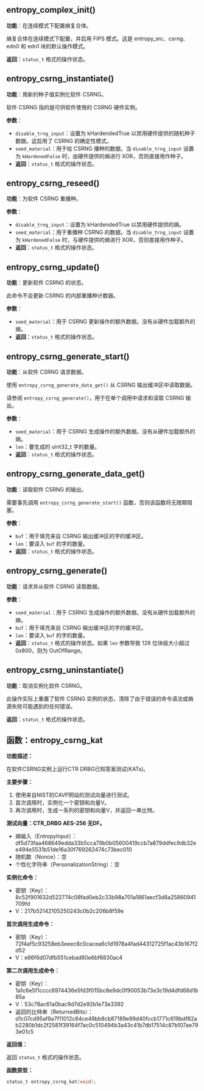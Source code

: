 ## entropy_complex_init()
**功能**：在连续模式下配置熵复合体。

熵复合体在连续模式下配置，并启用 FIPS 模式。这是 entropy_src、csrng、edn0 和 edn1 块的默认操作模式。

**返回**：`status_t` 格式的操作状态。

## entropy_csrng_instantiate()
**功能**：用新的种子值实例化软件 CSRNG。

软件 CSRNG 指的是可供软件使用的 CSRNG 硬件实例。

**参数**：
- `disable_trng_input`：设置为 kHardendedTrue 以禁用硬件提供的随机种子数据。这启用了 CSRNG 的确定性模式。
- `seed_material`：用于给 CSRNG 播种的数据。当 `disable_trng_input` 设置为 `kHardenedFalse` 时，由硬件提供的熵进行 XOR，否则直接用作种子。
- **返回**：`status_t` 格式的操作状态。

## entropy_csrng_reseed()
**功能**：为软件 CSRNG 重播种。

**参数**：
- `disable_trng_input`：设置为 kHardendedTrue 以禁用硬件提供的熵。
- `seed_material`：用于重播种 CSRNG 的数据。当 `disable_trng_input` 设置为 `kHardenedFalse` 时，与硬件提供的熵进行 XOR，否则直接用作种子。
- **返回**：`status_t` 格式的操作状态。

## entropy_csrng_update()
**功能**：更新软件 CSRNG 的状态。

此命令不会更新 CSRNG 的内部重播种计数器。

**参数**：
- `seed_material`：用于 CSRNG 更新操作的额外数据。没有从硬件加载额外的熵。
- **返回**：`status_t` 格式的操作状态。

## entropy_csrng_generate_start()
**功能**：从软件 CSRNG 请求数据。

使用 `entropy_csrng_generate_data_get()` 从 CSRNG 输出缓冲区中读取数据。

请参阅 `entropy_csrng_generate()`，用于在单个调用中请求和读取 CSRNG 输出。

**参数**：
- `seed_material`：用于 CSRNG 生成操作的额外数据。没有从硬件加载额外的熵。
- `len`：要生成的 uint32_t 字的数量。
- **返回**：`status_t` 格式的操作状态。

## entropy_csrng_generate_data_get()
**功能**：读取软件 CSRNG 的输出。

需要事先调用 `entropy_csrng_generate_start()` 函数，否则该函数将无限期阻塞。

**参数**：
- `buf`：用于填充来自 CSRNG 输出缓冲区的字的缓冲区。
- `len`：要读入 `buf` 的字的数量。
- **返回**：`status_t` 格式的操作状态。

## entropy_csrng_generate()
**功能**：请求并从软件 CSRNG 读取数据。

**参数**：
- `seed_material`：用于 CSRNG 生成操作的额外数据。没有从硬件加载额外的熵。
- `buf`：用于填充来自 CSRNG 输出缓冲区的字的缓冲区。
- `len`：要读入 `buf` 的字的数量。
- **返回**：`status_t` 格式的操作状态。如果 `len` 参数导致 128 位块级大小超过 0x800，则为 OutOfRange。

## entropy_csrng_uninstantiate()
**功能**：取消实例化软件 CSRNG。

此操作实际上重置了软件 CSRNG 实例的状态，清除了由于错误的命令语法或熵源失败可能遇到的任何错误。

**返回**：`status_t` 格式的操作状态。

## 函数：entropy_csrng_kat

**功能描述：**

在软件CSRNG实例上运行CTR DRBG已知答案测试(KATs)。

**主要步骤：**

1. 使用来自NIST的CAVP网站的测试向量进行测试。
2. 首次调用时，实例化一个密钥和向量V。
3. 再次调用时，生成一系列的密钥和向量V，并返回一串比特。

**测试向量：CTR_DRBG AES-256 无DF。**

- 熵输入（EntropyInput）：df5d73faa468649edda33b5cca79b0b05600419ccb7a879ddfec9db32ee494e5531b51de16a30f769262474c73bec010
- 随机数（Nonce）：空
- 个性化字符串（PersonalizationString）：空

**实例化命令：**

- 密钥（Key）：8c52f901632d522774c08fad0eb2c33b98a701a1861aecf3d8a25860941709fd
- V：217b52142105250243c0b2c206b8f59e

**首次调用生成命令：**

- 密钥（Key）：72f4af5c93258eb3eeec8c0cacea6c1d1978a4fad44312725f1ac43b167f2d52
- V：e86f6d07dfb551cebad80e6bf6830ac4

**第二次调用生成命令：**

- 密钥（Key）：1a1c6e5f1cccc6974436e5fd3f015bc8e9dc0f90053b73e3c19d4dfd66d1b85a
- V：53c78ac61a0bac9d7d2e92b1e73e3392
- 返回的比特串（ReturnedBits）：d1c07cd95af8a7f11012c84ce48bb8cb87189e99d40fccb1771c619bdf82ab2280b1dc2f2581f39164f7ac0c510494b3a43c41b7db17514c87b107ae793e01c5

**返回值：**

返回 `status_t` 格式的操作状态。

**函数原型：**

```c
status_t entropy_csrng_kat(void);